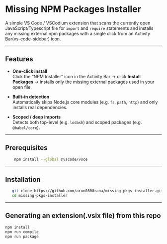 # Missing NPM Packages Installer

A simple VS Code / VSCodium extension that scans the currently open JavaScript/Typescript file for `import` and `require` statements and installs any missing external npm packages with a single click from an Activity Bar(vs-code-sidebar) icon.


---


## Features

- **One-click install**  
  Click the “NPM Installer” icon in the Activity Bar → click **Install Packages** → installs only the missing external packages used in your open file.

- **Built-in detection**  
  Automatically skips Node.js core modules (e.g. `fs`, `path`, `http`) and only installs real dependencies.

- **Scoped / deep imports**  
  Detects both top-level (e.g. `lodash`) and scoped packages (e.g. `@babel/core`).


---


## Prerequisites

```bash
    npm install --global @vscode/vsce
```

---


## Installation

```bash
   git clone https://github.com/arun0808rana/missing-pkgs-installer.git
   cd missing-pkgs-installer
```


---



## Generating an extension(.vsix file) from this repo

```bash
npm install
npm run compile
npm run package
```

